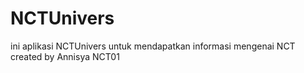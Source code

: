 # NCTUnivers
ini aplikasi NCTUnivers untuk mendapatkan informasi mengenai NCT
created by Annisya NCT01